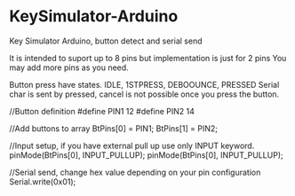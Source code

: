 # KeySimulator-Arduino
Key Simulator Arduino, button detect and serial send

It is intended to suport up to 8 pins but implementation is just for 2 pins
You may add more pins as you need.

Button press have states. IDLE, 1STPRESS, DEBOOUNCE, PRESSED
Serial char is sent by pressed, cancel is not possible once you press the button.

//Button definition
#define PIN1  12
#define PIN2  14

//Add buttons to array
BtPins[0] = PIN1;
BtPins[1] = PIN2;

//Input setup, if you have external pull up use only INPUT keyword.
pinMode(BtPins[0], INPUT_PULLUP);
pinMode(BtPins[0], INPUT_PULLUP);

//Serial send, change hex value depending on your pin configuration
Serial.write(0x01);